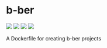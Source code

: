 # b-ber

[![](https://images.microbadger.com/badges/version/canopycanopycanopy/b-ber.svg)](https://microbadger.com/images/canopycanopycanopy/b-ber "Version")
[![](https://images.microbadger.com/badges/image/canopycanopycanopy/b-ber.svg)](https://microbadger.com/images/canopycanopycanopy/b-ber "Image Layers")
[![](https://images.microbadger.com/badges/commit/canopycanopycanopy/b-ber.svg)](https://microbadger.com/images/canopycanopycanopy/b-ber "Commit")
[![](https://images.microbadger.com/badges/license/canopycanopycanopy/b-ber.svg)](https://microbadger.com/images/canopycanopycanopy/b-ber "License")

A Dockerfile for creating b-ber projects

